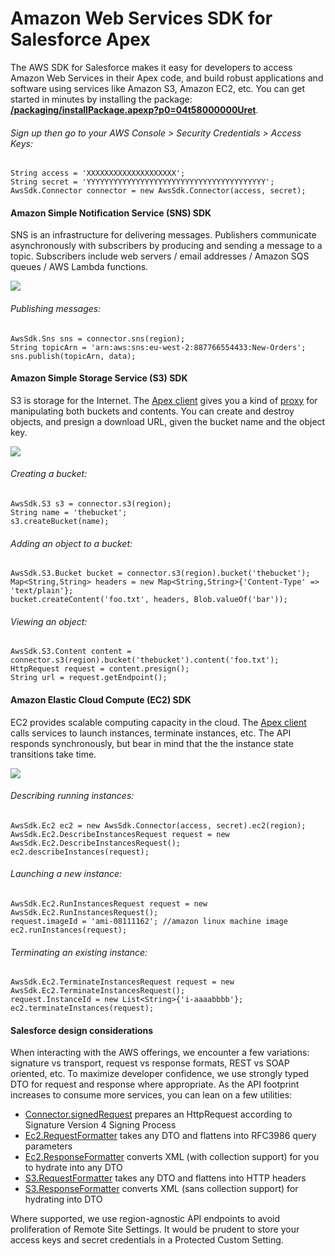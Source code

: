# Amazon Web Services SDK for Salesforce Apex

The AWS SDK for Salesforce makes it easy for developers to access Amazon Web Services in their Apex code, and build robust applications and software using services like Amazon S3, Amazon EC2, etc. You can get started in minutes by installing the package: **[/packaging/installPackage.apexp?p0=04t58000000Uret](/packaging/installPackage.apexp?p0=04t58000000Uret)**.

###### Sign up then go to your AWS Console > Security Credentials > Access Keys:

    String access = 'XXXXXXXXXXXXXXXXXXXX';
    String secret = 'YYYYYYYYYYYYYYYYYYYYYYYYYYYYYYYYYYYYYYYY';
    AwsSdk.Connector connector = new AwsSdk.Connector(access, secret);

#### Amazon Simple Notification Service (SNS) SDK

SNS is an infrastructure for delivering messages. Publishers communicate asynchronously with subscribers by producing and sending a message to a topic. Subscribers include web servers / email addresses / Amazon SQS queues / AWS Lambda functions.

<img src="https://docs.aws.amazon.com/sns/latest/dg/images/sns-how-works.png" />

###### Publishing messages:

    AwsSdk.Sns sns = connector.sns(region);
    String topicArn = 'arn:aws:sns:eu-west-2:887766554433:New-Orders';
    sns.publish(topicArn, data);

#### Amazon Simple Storage Service (S3) SDK

S3 is storage for the Internet. The [Apex client](https://github.com/bigassforce/aws-sdk/blob/master/src/classes/S3.cls) gives you a kind of [proxy](https://en.wikipedia.org/wiki/Proxy_pattern) for manipulating both buckets and contents. You can create and destroy objects, and presign a download URL, given the bucket name and the object key.

<img src="https://docs.aws.amazon.com/ko_kr/AmazonS3/latest/gsg/images/flowSignUpForS3.png" />

###### Creating a bucket:

    AwsSdk.S3 s3 = connector.s3(region);
    String name = 'thebucket';
    s3.createBucket(name);

###### Adding an object to a bucket:

    AwsSdk.S3.Bucket bucket = connector.s3(region).bucket('thebucket');
    Map<String,String> headers = new Map<String,String>{'Content-Type' => 'text/plain'};
    bucket.createContent('foo.txt', headers, Blob.valueOf('bar'));

###### Viewing an object:

    AwsSdk.S3.Content content = connector.s3(region).bucket('thebucket').content('foo.txt');
    HttpRequest request = content.presign();
    String url = request.getEndpoint();

#### Amazon Elastic Cloud Compute (EC2) SDK

EC2 provides scalable computing capacity in the cloud. The [Apex client](https://github.com/bigassforce/aws-sdk/blob/master/src/classes/Ec2.cls) calls services to launch instances, terminate instances, etc. The API responds synchronously, but bear in mind that the the instance state transitions take time.

<img src="https://docs.aws.amazon.com/AWSEC2/latest/UserGuide/images/instance_lifecycle.png" />

###### Describing running instances:

    AwsSdk.Ec2 ec2 = new AwsSdk.Connector(access, secret).ec2(region);
    AwsSdk.Ec2.DescribeInstancesRequest request = new AwsSdk.Ec2.DescribeInstancesRequest();
    ec2.describeInstances(request);

###### Launching a new instance:

    AwsSdk.Ec2.RunInstancesRequest request = new AwsSdk.Ec2.RunInstancesRequest();
    request.imageId = 'ami-08111162'; //amazon linux machine image
    ec2.runInstances(request);

###### Terminating an existing instance:

    AwsSdk.Ec2.TerminateInstancesRequest request = new AwsSdk.Ec2.TerminateInstancesRequest();
    request.InstanceId = new List<String>{'i-aaaabbbb'};
    ec2.terminateInstances(request);

#### Salesforce design considerations

When interacting with the AWS offerings, we encounter a few variations: signature vs transport, request vs response formats, REST vs SOAP oriented, etc. To maximize developer confidence, we use strongly typed DTO for request and response where appropriate. As the API footprint increases to consume more services, you can lean on a few utilities:

- [Connector.signedRequest](https://github.com/bigassforce/aws-sdk/blob/b2b383566e0ad64367c178d6ae270d098dde5a40/src/classes/Connector.cls#L32-L105) prepares an HttpRequest according to Signature Version 4 Signing Process
- [Ec2.RequestFormatter](https://github.com/bigassforce/aws-sdk/blob/b2b383566e0ad64367c178d6ae270d098dde5a40/src/classes/Ec2.cls#L1134-L1211) takes any DTO and flattens into RFC3986 query parameters
- [Ec2.ResponseFormatter](https://github.com/bigassforce/aws-sdk/blob/b2b383566e0ad64367c178d6ae270d098dde5a40/src/classes/Ec2.cls#L1213-L1311) converts XML (with collection support) for you to hydrate into any DTO
- [S3.RequestFormatter](https://github.com/bigassforce/aws-sdk/blob/b2b383566e0ad64367c178d6ae270d098dde5a40/src/classes/S3.cls#L273-L303) takes any DTO and flattens into HTTP headers
- [S3.ResponseFormatter](https://github.com/bigassforce/aws-sdk/blob/b2b383566e0ad64367c178d6ae270d098dde5a40/src/classes/S3.cls#L305-L394) converts XML (sans collection support) for hydrating into DTO

Where supported, we use region-agnostic API endpoints to avoid proliferation of Remote Site Settings. It would be prudent to store your access keys and secret credentials in a Protected Custom Setting.
